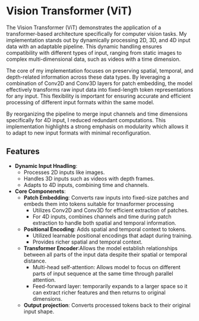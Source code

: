 # Vision Transformer (ViT)

The Vision Transformer (ViT) demonstrates the application of a transformer-based architecture specifically for computer vision tasks. My implementation stands out by dynamically processing 2D, 3D, and 4D input data with an adaptable pipeline. This dynamic handling ensures compatibility with different types of input, ranging from static images to complex multi-dimensional data, such as videos with a time dimension.

The core of my implementation focuses on preserving spatial, temporal, and depth-related information across these data types. By leveraging a combination of Conv2D and Conv3D layers for patch embedding, the model effectively transforms raw input data into fixed-length token representations for any input. This flexibility is important for ensuring accurate and efficient processing of different input formats within the same model.

By reorganizing the pipeline to merge input channels and time dimensions specifically for 4D input, I reduced redundant computations. This implementation highlights a strong emphasis on modularity which allows it to adapt to new input formats with minimal reconfiguration.

## Features
- **Dynamic Input Hnadling**:
  - Processes 2D inputs like images.
  - Handles 3D inputs such as videos with depth frames.
  - Adapts to 4D inputs, combining time and channels.
- **Core Componenets**:
   - **Patch Embedding**: Converts raw inputs into fixed-size patches and embeds them into tokens suitable for trnasformer processing
       - Utilizes Conv2D and Conv3D for efficient extraction of patches.
       - For 4D inputs, combines channels and time during patch extraction to handle both spatial and temporal information.
   - **Positional Encoding**: Adds spatial and temporal context to tokens.
       - Utilized learnable positional encodings that adapt during training.
       - Provides richer spatial and temporal context.
   - **Transformer Encoder**:Allows the model establish relationships between all parts of the input data despite their spatial or temporal distance.
       - Multi-head self-attention: Allows model to focus on different parts of input sequence at the same time through parallel attention.
       - Feed-forward layer: temporarily expands to a larger space so it can extract richer features and then returns to original dimensions.
   - **Output projection**: Converts processed tokens back to their original input shape.
